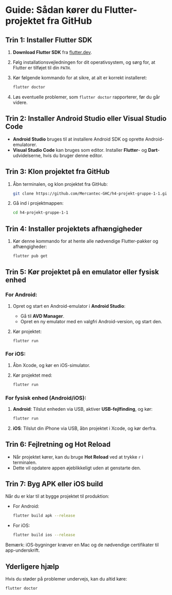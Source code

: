 # Guide: Sådan kører du Flutter-projektet fra GitHub

## Trin 1: Installer Flutter SDK

1. **Download Flutter SDK** fra [flutter.dev](https://flutter.dev/docs/get-started/install).
2. Følg installationsvejledningen for dit operativsystem, og sørg for, at Flutter er tilføjet til din `PATH`.
3. Kør følgende kommando for at sikre, at alt er korrekt installeret:

    ```bash
    flutter doctor
    ```

4. Løs eventuelle problemer, som `flutter doctor` rapporterer, før du går videre.

## Trin 2: Installer Android Studio eller Visual Studio Code

- **Android Studio** bruges til at installere Android SDK og oprette Android-emulatorer.
- **Visual Studio Code** kan bruges som editor. Installer **Flutter**- og **Dart**-udvidelserne, hvis du bruger denne editor.

## Trin 3: Klon projektet fra GitHub

1. Åbn terminalen, og klon projektet fra GitHub:

    ```bash
    git clone https://github.com/Mercantec-GHC/h4-projekt-gruppe-1-1.git
    ```

2. Gå ind i projektmappen:

    ```bash
    cd h4-projekt-gruppe-1-1
    ```

## Trin 4: Installer projektets afhængigheder

1. Kør denne kommando for at hente alle nødvendige Flutter-pakker og afhængigheder:

    ```bash
    flutter pub get
    ```

## Trin 5: Kør projektet på en emulator eller fysisk enhed

### For Android:

1. Opret og start en Android-emulator i **Android Studio**:
   - Gå til **AVD Manager**.
   - Opret en ny emulator med en valgfri Android-version, og start den.

2. Kør projektet:

    ```bash
    flutter run
    ```

### For iOS:

1. Åbn Xcode, og kør en iOS-simulator.
2. Kør projektet med:

    ```bash
    flutter run
    ```

### For fysisk enhed (Android/iOS):

1. **Android**: Tilslut enheden via USB, aktiver **USB-fejlfinding**, og kør:

    ```bash
    flutter run
    ```

2. **iOS**: Tilslut din iPhone via USB, åbn projektet i Xcode, og kør derfra.

## Trin 6: Fejlretning og Hot Reload

- Når projektet kører, kan du bruge **Hot Reload** ved at trykke `r` i terminalen.
- Dette vil opdatere appen øjeblikkeligt uden at genstarte den.

## Trin 7: Byg APK eller iOS build

Når du er klar til at bygge projektet til produktion:

- For Android:

    ```bash
    flutter build apk --release
    ```

- For iOS:

    ```bash
    flutter build ios --release
    ```

Bemærk: iOS-bygninger kræver en Mac og de nødvendige certifikater til app-underskrift.

## Yderligere hjælp

Hvis du støder på problemer undervejs, kan du altid køre:

```bash
flutter doctor
```

